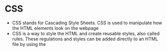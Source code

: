 # CSS

- CSS stands for Cascading Style Sheets. CSS is used to manipulate how the HTML elements look on the webpage
- CSS is a way to style the HTML and create reusable styles, also called rules. These regulations and styles can be added directly to an HTML file by using the <style> element. They can also be added to a separate .css file and then linked to the HTML file.
- CSS is called cascading because the styles from a parent element also apply to its descendants. The styles cascade down the element tree from the parent elements to its children and descendants, much like a family tree.
- The CSS file is analyzed from the top down. If there are two selectors with the same type (e.g. the same element), the one closer to the bottom will be the style that is applied, because the style closer to the bottom overwrites the style closer to the top.

## Terms

- `CSS Cascading Style Sheets`, the best method for styling HTML.
- `Rules` Individual style specifications within CSS.
- `Selector` The element to which a rule applies.
- `Property` The aspect of an element to be changed by a rule.
- `Value` The behavior that a property should exhibit.
- `id` Gives an HTML element an id to then use as a selector in the CSS file with a octothorpe `#`.
- `class` Gives an HTML element a class to then use as a selector in the CSS file specified by a period `(.)`.
- `element` Select a specific element in your CSS file by using the element's name.
- `color` Used to color text, can use either predefined colors or hex codes.
- `background-color` Used to color backgrounds, can use either predefined colors or hex codes.
- `font-size` Used to change the size of text.
- `font-weight` Used to change the amount of bold given to text.
- `font-family`	Changes the font of the text and can use generic or web fonts as its value.
- `CSS Border` The CSS border properties allow you to define the border area of a box. The border can either be a predefined style like solid line, double line, dotted line, etc. or it can be an image.
- `Displaying Content`	Using the display property you can control how a block of content is shown in the browser.
- `Positioning Content`	The normal behavior of elements is to follow a set flow: the order you place elements in your code is the order they are displayed. However this behavior can be changed by setting the value for position to static, relative, absolute, or fixed.
- `Box Model`	Describes how these rectangular boxes are laid out on a web page. These boxes can have different properties and can interact with each other in different ways, but every box has a content area and optional surrounding margin, padding, and border.
- `Placing Content`	Using the width, height, and the position properties, it is easy to specify the height, width, and position of elements.

## CSS Syntax

- three different ways to style an element.
  1. using the `style` attribute. When using this attribute, it will only style that specific element.
  - `<p style="color:blue;">`
  2.  using CSS is to use the `<style>` HTML element. Using this method of styling is when the CSS selector comes into play. The CSS selector is how you target the element you want to style.

```css
<style>
p{
  color:blue;
}
</style>
```

3. preferred and extremely common to only have CSS styling in a separate styling sheet (.css) and to not use any HTML inline styling.

- `<link rel="stylesheet"  type="text/css" href="practice.css">` adding a link into your HTML file in the <head> element
  - The `link rel` is giving value to the item, in this case imports the "stylesheet". 
  - `type` specifies the type of linked document or resource, in this case "text/css". 
  - `href` specifies the location of the external resource.
- make a file for your CSS styling (.css)
- place all of your styles in the (.css) file `p{color:blue;}`

## Basic Properties and Values

### Coloring (color)

- able to change color for your text

### Background Color (background-color)

- adding a background color

### Font Size (front-size)
- make the text bigger
- `px` stands for pixels and is used for setting the font size of an element.
- `em` stands for ephemeral unit and is dynamic, which means it will change based on other things.
- If you haven't already set the font-size in pixels, the default `em` size is 16px
- `1 em= 16px`
- number used will be multiplied by the set pixels. This means if `1em = 16px`, then `2em = 32px`
- `em` is beneficial when you start worrying about how your site will look on a smaller device, like a phone or tablet.

### Font Weight (font-weight)
- this allows a font to appear bolder than other fonts based on the value set.
- keyword values are:
  - lighter
  - normal
  - bold
  - bolder
- numeric values are:
  - 100
  - 200
  - 300

## Selectors
- selectors are used in choosing the HTML element that you want to apply styling to
- `class` and `id` are both global attributes that you can add to any HTML element.
  - `id` will need a (#) in front of the selector name in the css file
    - one element can have a `id` name
  - `class` will need (.) in front of the selector name in the css file
    - multi ple elements can have the same `class` name
- specificity tells us what the most powerful selector in your CSS is.
  - `id` selector is the most powerful in that it carries the most weight when being applied to an element and trumps all other selectors.
  - `class` selector has a higher priority than an element selector.

### [Pseudo-Classes](https://developer.mozilla.org/en-US/docs/Web/CSS/Pseudo-classes)
- type of CSS selector based on the current state of an element. This is often based on the user's interaction with an element. For example, 
- `:hover` pseudo-class can be added to a tag, but only applies if the user is hovering over an element.
- `:first-child` pseudo-class are also based on the surrounding contents of the page
- `:nth-child` selector would give a style to every other row
  - `:nth-child(odd)`
  - `:nth-child(even)`
